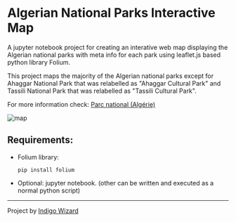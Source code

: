 # Algerian National Parks Interactive Map
A jupyter notebook project for creating an interative web map displaying the Algerian national parks with meta info for each park using leaflet.js based python library Folium.

This project maps the majority of the Algerian national parks except for Ahaggar National Park that was relabelled as "Ahaggar Cultural Park" and Tassili National Park that was relabelled as "Tassili Cultural Park".

For more information check: [Parc national (Algérie)](https://fr.wikipedia.org/wiki/Parc_national_(Alg%C3%A9rie))

![map](https://user-images.githubusercontent.com/43890965/139563816-5f42ba00-f4c6-4a74-a62b-e051c0af1393.png)

## Requirements:
- Folium library:
  ```
  pip install folium
  ```
- Optional: jupyter notebook. (other can be written and executed as a normal python script)

___

Project by [Indigo Wizard](https://github.com/IndigoWizard)